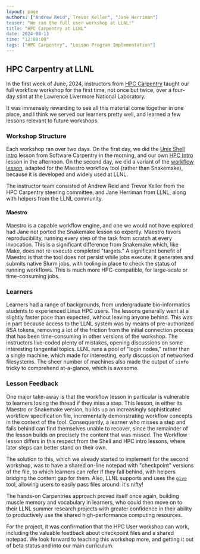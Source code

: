 ```yaml
---
layout: page
authors: ["Andrew Reid", Trevor Keller", "Jane Herriman"]
teaser: "We ran the full user workshop at LLNL!"
title: "HPC Carpentry at LLNL"
date: 2024-08-13
time: "12:00:00"
tags: ["HPC Carpentry", "Lesson Program Implementation"]
---
```


## HPC Carpentry at LLNL

In the first week of June, 2024, instructors from [HPC Carpentry][hpcc]
taught our full workflow workshop for the first time, not once but twice,
over a four-day stint at the Lawrence Livermore National Laboratory.

It was immensely rewarding to see all this material come together in
one place, and I think we served our learners pretty well, and learned
a few lessons relevant to future workshops.

### Workshop Structure

Each workshop ran over two days. On the first day, we did the [Unix Shell
intro][shell] lesson from Software Carpentry in the morning, and our own
[HPC Intro][hpcc] lesson in the afternoon. On the second day, we did a
variant of the [workflow lesson][work], adapted for the Maestro workflow
tool (rather than Snakemake), because it is developed and widely used at LLNL.

The instructor team consisted of Andrew Reid and Trevor Keller from
the HPC Carpentry steering committee, and Jane Herriman from LLNL,
along with helpers from the LLNL community.

#### Maestro

Maestro is a capable workflow engine, and one we would not have explored had
Jane not ported the Snakemake lesson so expertly. Maestro favors
reproducibility, running every step of the task from scratch at every
invocation. This is a significant difference from Snakemake which, like Make,
does not re-execute completed "targets." A significant benefit of Maestro is
that the tool does not persist while jobs execute: it generates and submits
native Slurm jobs, with tooling in place to check the status of running
workflows. This is much more HPC-compatible, for large-scale or time-consuming
jobs.

### Learners

Learners had a range of backgrounds, from undergraduate bio-informatics
students to experienced Linux HPC users. The lessons generally went
at a slightly faster pace than expected, without leaving anyone
behind. This was in part because access to the LLNL system was by means
of pre-authorized RSA tokens, removing a lot of the friction from the
initial connection process that has been time-consuming in other versions
of the workshop. The instructors live-coded plenty of mistakes, opening
discussions on some interesting tangential topics. LLNL runs a pool of "login
nodes," rather than a single machine, which made for interesting, early
discussion of networked filesystems. The sheer number of machines also made the
output of `sinfo` tricky to comprehend at-a-glance, which is awesome.

### Lesson Feedback

One major take-away is that the workflow lesson in particular is
vulnerable to learners losing the thread if they miss a step. This lesson,
in either its Maestro or Snakemake version, builds up an increasingly
sophisticated workflow specification file, incrementally demonstrating
workflow concepts in the context of the tool. Consequently, a learner
who misses a step and falls behind can find themselves unable to recover,
since the remainder of the lesson builds on precisely the content that was
missed. The Workflow lesson differs in this respect from the Shell and
HPC intro lessons, where later steps can better stand on their own.

The solution to this, which we already started to implement for the
second workshop, was to have a shared on-line notepad with "checkpoint"
versions of the file, to which learners can refer if they fall behind,
with helpers bridging the content gap for them. Also, LLNL supports and
uses the [`give`][give] tool, allowing users to easily pass files around:
it's nifty!

The hands-on Carpentries approach proved itself once again, building
muscle memory and vocabulary in learners, who could then move on to their
LLNL summer research projects with greater confidence in their ability
to productively use the shared high-performance computing resources.

For the project, it was confirmation that the HPC User workshop can
work, including the valuable feedback about checkpoint files and a
shared notepad.  We look forward to teaching this workshop more, and
getting it out of beta status and into our main curriculum.

<!-- links -->
[hpcc]: https://hpc-carpentry.org/
[give]: https://github.com/hpc/give
[shell]: https://swcarpentry.github.io/shell-novice
[intro]: https://carpentries-incubator.github.io/hpc-intro/
[work]: https://carpentries-incubator.github.io/hpc-workflows/
